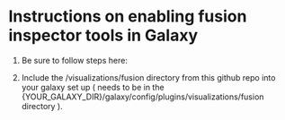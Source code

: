 # Instructions on enabling fusion inspector tools in Galaxy

1. Be sure to follow steps here: 

2. Include the /visualizations/fusion directory from this github repo into your galaxy set up ( needs to be in the {YOUR_GALAXY_DIR}/galaxy/config/plugins/visualizations/fusion directory ).


